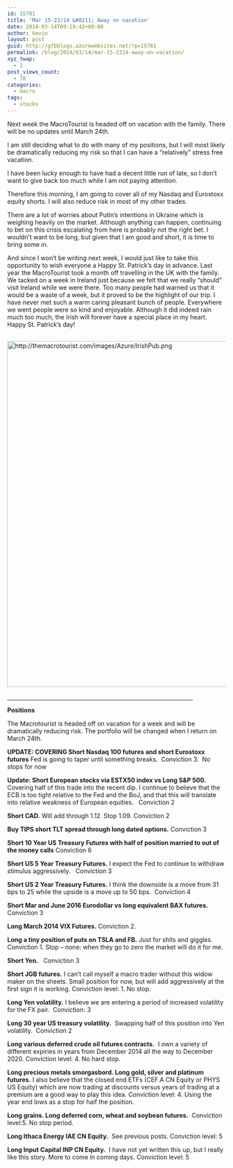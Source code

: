 ```yaml
---
id: 15781
title: 'Mar 15-23/14 &#8211; Away on vacation'
date: 2014-03-14T09:19:42+00:00
author: kevin
layout: post
guid: http://gfbblogs.azurewebsites.net/?p=15781
permalink: /blog/2014/03/14/mar-15-2314-away-on-vacation/
xyz_twap:
  - 1
post_views_count:
  - 78
categories:
  - macro
tags:
  - stocks
---
```

Next week the MacroTourist is headed off on vacation with the family. There will be no updates until March 24th. 

I am still deciding what to do with many of my positions, but I will most likely be dramatically reducing my risk so that I can have a &#8220;relatively&#8221; stress free vacation.

I have been lucky enough to have had a decent little run of late, so I don&#8217;t want to give back too much while I am not paying attention.

Therefore this morning, I am going to cover all of my Nasdaq and Eurostoxx equity shorts. I will also reduce risk in most of my other trades.

There are a lot of worries about Putin&#8217;s intentions in Ukraine which is weighing heavily on the market. Although anything can happen, continuing to bet on this crisis escalating from here is probably not the right bet. I wouldn&#8217;t want to be long, but given that I am good and short, it is time to bring some in. 

And since I won&#8217;t be writing next week, I would just like to take this opportunity to wish everyone a Happy St. Patrick&#8217;s day in advance. Last year the MacroTourist took a month off travelling in the UK with the family. We tacked on a week in Ireland just because we felt that we really &#8220;should&#8221; visit Ireland while we were there. Too many people had warned us that it would be a waste of a week, but it proved to be the highlight of our trip. I have never met such a warm caring pleasant bunch of people. Everywhere we went people were so kind and enjoyable. Although it did indeed rain much too much, the Irish will forever have a special place in my heart. Happy St. Patrick&#8217;s day! 


  <img src="http://themacrotourist.com/images/Azure/IrishPub.png" style="margin:30px auto;display:block;" alt="http://themacrotourist.com/images/Azure/IrishPub.png" width="600" height="795">

<hr size="2" width="85%" />

**Positions**

The Macrotourist is headed off on vacation for a week and will be dramatically reducing risk. The portfolio will be changed when I return on March 24th.

**UPDATE: COVERING Short Nasdaq 100 futures and short Eurostoxx futures** Fed is going to taper until something breaks.  Conviction 3.  No stops for now

**Update: Short European stocks via ESTX50 index vs Long S&P 500.** Covering half of this trade into the recent dip. I continue to believe that the ECB is too tight relative to the Fed and the BoJ, and that this will translate into relative weakness of European equities.   Conviction 2

**Short CAD.** Will add through 1.12. Stop 1.09. Conviction 2

**Buy TIPS short TLT spread through long dated options.** Conviction 3

**Short 10 Year US Treasury Futures with half of position married to out of the money calls** Conviction 6

**Short US 5 Year Treasury Futures.** I expect the Fed to continue to withdraw stimulus aggressively.   Conviction 3

**Short US 2 Year Treasury Futures.** I think the downside is a move from 31 bps to 25 while the upside is a move up to 50 bps.  Conviction 4

**Short Mar and June 2016 Eurodollar vs long equivalent BAX futures.** Conviction 3

**Long March 2014 VIX Futures.** Conviction 2. 

**Long a tiny position of puts on TSLA and FB.** Just for shits and giggles. Conviction 1. Stop &#8211; none: when they go to zero the market will do it for me.

**Short Yen.**   Conviction 3

**Short JGB futures.** I can&#8217;t call myself a macro trader without this widow maker on the sheets. Small position for now, but will add aggressively at the first sign it is working. Conviction level: 1. No stop.

**Long Yen volatility.** I believe we are entering a period of increased volatility for the FX pair.  Conviction: 3

**Long 30 year US treasury volatility.**  Swapping half of this position into Yen volatility.  Conviction 2

**Long various deferred crude oil futures contracts.**  I own a variety of different expiries in years from December 2014 all the way to December 2020. Conviction level: 4. No hard stop.

**Long precious metals smorgasbord. Long gold, silver and platinum futures.** I also believe that the closed end ETFs (CEF.A CN Equity or PHYS US Equity) which are now trading at discounts versus years of trading at a premium are a good way to play this idea. Conviction level: 4. Using the year end lows as a stop for half the position.

**Long grains. Long deferred corn, wheat and soybean futures.**  Conviction level:5. No stop period.

**Long Ithaca Energy IAE CN Equity.**  See previous posts. Conviction level: 5

**Long Input Capital INP CN Equity.**  I have not yet written this up, but I really like this story. More to come in coming days. Conviction level: 5

&nbsp;